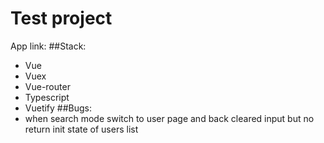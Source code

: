 # Test project
App link: [](https://alexchegash.github.io/)
##Stack:
- Vue
- Vuex
- Vue-router
- Typescript
- Vuetify
##Bugs:
- when search mode switch to user page and back cleared input but no return init state of users list


